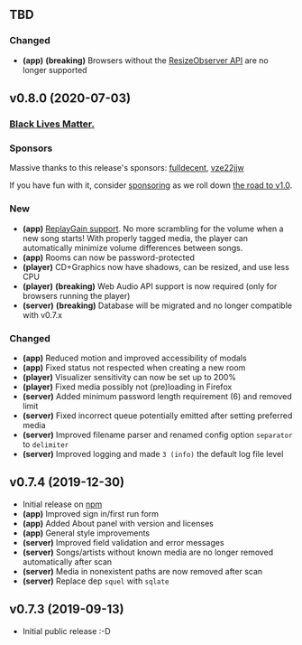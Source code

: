 ## TBD

### Changed

- **(app)** **(breaking)** Browsers without the [ResizeObserver API](https://caniuse.com/#feat=mdn-api_resizeobserver) are no longer supported

## v0.8.0 (2020-07-03)

### [Black Lives Matter.](https://blacklivesmatter.com)

### Sponsors

Massive thanks to this release's sponsors: [fulldecent](https://github.com/fulldecent), [vze22jjw](https://github.com/vze22jjw)

If you have fun with it, consider [sponsoring](https://github.com/sponsors/bhj) as we roll down [the road to v1.0](https://github.com/bhj/karaoke-forever/issues/13).

### New

- **(app)** [ReplayGain support](http://www.karaoke-forever.com/docs/#preferences-admin-only). No more scrambling for the volume when a new song starts! With properly tagged media, the player can automatically minimize volume differences between songs.
- **(app)** Rooms can now be password-protected
- **(player)** CD+Graphics now have shadows, can be resized, and use less CPU
- **(player)** **(breaking)** Web Audio API support is now required (only for browsers running the player)
- **(server)** **(breaking)** Database will be migrated and no longer compatible with v0.7.x

### Changed

- **(app)** Reduced motion and improved accessibility of modals
- **(app)** Fixed status not respected when creating a new room
- **(player)** Visualizer sensitivity can now be set up to 200%
- **(player)** Fixed media possibly not (pre)loading in Firefox
- **(server)** Added minimum password length requirement (6) and removed limit
- **(server)** Fixed incorrect queue potentially emitted after setting preferred media
- **(server)** Improved filename parser and renamed config option `separator` to `delimiter`
- **(server)** Improved logging and made `3 (info)` the default log file level

## v0.7.4 (2019-12-30)

- Initial release on [npm](https://www.npmjs.com/package/karaoke-forever)
- **(app)** Improved sign in/first run form
- **(app)** Added About panel with version and licenses
- **(app)** General style improvements
- **(server)** Improved field validation and error messages
- **(server)** Songs/artists without known media are no longer removed automatically after scan
- **(server)** Media in nonexistent paths are now removed after scan
- **(server)** Replace dep `squel` with `sqlate`

## v0.7.3 (2019-09-13)

- Initial public release :-D
